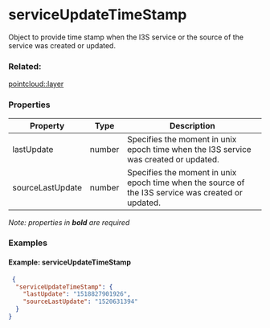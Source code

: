 # serviceUpdateTimeStamp

Object to provide time stamp when the I3S service or the source of the service was created or updated.

### Related:

[pointcloud::layer](../../pointclouds/docs/layer.md)
### Properties

| Property | Type | Description |
| --- | --- | --- |
| lastUpdate | number | Specifies the moment in unix epoch time when the I3S service was created or updated. |
| sourceLastUpdate | number | Specifies the moment in unix epoch time when the source of the I3S service was created or updated. |

*Note: properties in **bold** are required*

### Examples 

#### Example: serviceUpdateTimeStamp 

```json
 {
  "serviceUpdateTimeStamp": {
    "lastUpdate": "1518827901926",
    "sourceLastUpdate": "1520631394"
  }
} 
````


